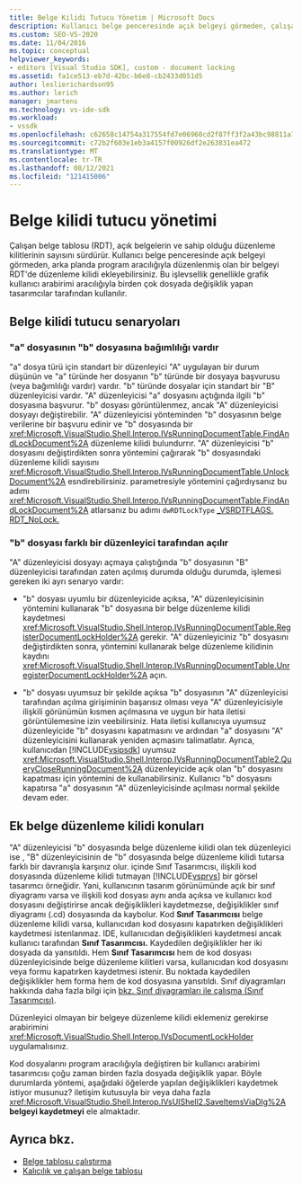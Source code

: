 ```yaml
---
title: Belge Kilidi Tutucu Yönetim | Microsoft Docs
description: Kullanıcı belge penceresinde açık belgeyi görmeden, çalışan belge tablosunda bir belgeye düzenleme kilidi açmayı öğrenin.
ms.custom: SEO-VS-2020
ms.date: 11/04/2016
ms.topic: conceptual
helpviewer_keywords:
- editors [Visual Studio SDK], custom - document locking
ms.assetid: fa1ce513-eb7d-42bc-b6e8-cb2433d051d5
author: leslierichardson95
ms.author: lerich
manager: jmartens
ms.technology: vs-ide-sdk
ms.workload:
- vssdk
ms.openlocfilehash: c62658c14754a317554fd7e06960cd2f87ff3f2a43bc98811a7479b98700bd3c
ms.sourcegitcommit: c72b2f603e1eb3a4157f00926df2e263831ea472
ms.translationtype: MT
ms.contentlocale: tr-TR
ms.lasthandoff: 08/12/2021
ms.locfileid: "121415006"
---
```

# <a name="document-lock-holder-management"></a>Belge kilidi tutucu yönetimi

Çalışan belge tablosu (RDT), açık belgelerin ve sahip olduğu düzenleme kilitlerinin sayısını sürdürür. Kullanıcı belge penceresinde açık belgeyi görmeden, arka planda program aracılığıyla düzenlenmiş olan bir belgeyi RDT'de düzenleme kilidi ekleyebilirsiniz. Bu işlevsellik genellikle grafik kullanıcı arabirimi aracılığıyla birden çok dosyada değişiklik yapan tasarımcılar tarafından kullanılır.

## <a name="document-lock-holder-scenarios"></a>Belge kilidi tutucu senaryoları

### <a name="file-a-has-a-dependence-on-file-b"></a>"a" dosyasının "b" dosyasına bağımlılığı vardır

"a" dosya türü için standart bir düzenleyici "A" uygulayan bir durum düşünün ve "a" türünde her dosyanın "b" türünde bir dosyaya başvurusu (veya bağımlılığı vardır) vardır. "b" türünde dosyalar için standart bir "B" düzenleyicisi vardır. "A" düzenleyicisi "a" dosyasını açtığında ilgili "b" dosyasına başvurur. "b" dosyası görüntülenmez, ancak "A" düzenleyicisi dosyayı değiştirebilir. "A" düzenleyicisi yönteminden "b" dosyasının belge verilerine bir başvuru edinir ve "b" dosyasında bir <xref:Microsoft.VisualStudio.Shell.Interop.IVsRunningDocumentTable.FindAndLockDocument%2A> düzenleme kilidi bulundurrır. "A" düzenleyicisi "b" dosyasını değiştirdikten sonra yöntemini çağırarak "b" dosyasındaki düzenleme kilidi sayısını <xref:Microsoft.VisualStudio.Shell.Interop.IVsRunningDocumentTable.UnlockDocument%2A> esndirebilirsiniz. parametresiyle yöntemini çağırdıysanız bu adımı <xref:Microsoft.VisualStudio.Shell.Interop.IVsRunningDocumentTable.FindAndLockDocument%2A> atlarsanız bu adımı `dwRDTLockType` [_VSRDTFLAGS. RDT_NoLock.](<xref:Microsoft.VisualStudio.Shell.Interop._VSRDTFLAGS.RDT_NoLock>)

### <a name="file-b-is-opened-by-a-different-editor"></a>"b" dosyası farklı bir düzenleyici tarafından açılır

"A" düzenleyicisi dosyayı açmaya çalıştığında "b" dosyasının "B" düzenleyicisi tarafından zaten açılmış durumda olduğu durumda, işlemesi gereken iki ayrı senaryo vardır:

- "b" dosyası uyumlu bir düzenleyicide açıksa, "A" düzenleyicisinin yöntemini kullanarak "b" dosyasına bir belge düzenleme kilidi kaydetmesi <xref:Microsoft.VisualStudio.Shell.Interop.IVsRunningDocumentTable.RegisterDocumentLockHolder%2A> gerekir. "A" düzenleyiciniz "b" dosyasını değiştirdikten sonra, yöntemini kullanarak belge düzenleme kilidinin kaydını <xref:Microsoft.VisualStudio.Shell.Interop.IVsRunningDocumentTable.UnregisterDocumentLockHolder%2A> açın.

- "b" dosyası uyumsuz bir şekilde açıksa "b" dosyasının "A" düzenleyicisi tarafından açılma girişiminin başarısız olması veya "A" düzenleyicisiyle ilişkili görünümün kısmen açılmasına ve uygun bir hata iletisi görüntülemesine izin veebilirsiniz. Hata iletisi kullanıcıya uyumsuz düzenleyicide "b" dosyasını kapatmasını ve ardından "a" dosyasını "A" düzenleyicisini kullanarak yeniden açmasını talimatlatır. Ayrıca, kullanıcıdan [!INCLUDE[vsipsdk](../extensibility/includes/vsipsdk_md.md)] uyumsuz <xref:Microsoft.VisualStudio.Shell.Interop.IVsRunningDocumentTable2.QueryCloseRunningDocument%2A> düzenleyicide açık olan "b" dosyasını kapatması için yöntemini de kullanabilirsiniz. Kullanıcı "b" dosyasını kapatırsa "a" dosyasının "A" düzenleyicisinde açılması normal şekilde devam eder.

## <a name="additional-document-edit-lock-considerations"></a>Ek belge düzenleme kilidi konuları

"A" düzenleyicisi "b" dosyasında belge düzenleme kilidi olan tek düzenleyici ise , "B" düzenleyicisinin de "b" dosyasında belge düzenleme kilidi tutarsa farklı bir davranışla karşınız olur. içinde Sınıf Tasarımcısı, ilişkili kod dosyasında düzenleme kilidi tutmayan [!INCLUDE[vsprvs](../code-quality/includes/vsprvs_md.md)] bir görsel tasarımcı örneğidir.  Yani, kullanıcının tasarım görünümünde açık bir sınıf diyagramı varsa ve ilişkili kod dosyası aynı anda açıksa ve kullanıcı kod dosyasını değiştirirse ancak değişiklikleri kaydetmezse, değişiklikler sınıf diyagramı (.cd) dosyasında da kaybolur. Kod **Sınıf Tasarımcısı** belge düzenleme kilidi varsa, kullanıcıdan kod dosyasını kapatırken değişiklikleri kaydetmesi istenlanmaz. IDE, kullanıcıdan değişiklikleri kaydetmesi ancak kullanıcı tarafından **Sınıf Tasarımcısı.** Kaydedilen değişiklikler her iki dosyada da yansıtıldı. Hem **Sınıf Tasarımcısı** hem de kod dosyası düzenleyicisinde belge düzenleme kilitleri varsa, kullanıcıdan kod dosyasını veya formu kapatırken kaydetmesi istenir. Bu noktada kaydedilen değişiklikler hem forma hem de kod dosyasına yansıtıldı. Sınıf diyagramları hakkında daha fazla bilgi için [bkz. Sınıf diyagramları ile çalışma (Sınıf Tasarımcısı)](../ide/class-designer/designing-and-viewing-classes-and-types.md).

Düzenleyici olmayan bir belgeye düzenleme kilidi eklemeniz gerekirse arabirimini <xref:Microsoft.VisualStudio.Shell.Interop.IVsDocumentLockHolder> uygulamalısınız.

Kod dosyalarını program aracılığıyla değiştiren bir kullanıcı arabirimi tasarımcısı çoğu zaman birden fazla dosyada değişiklik yapar. Böyle durumlarda yöntemi, aşağıdaki öğelerde yapılan değişiklikleri kaydetmek istiyor musunuz? iletişim kutusuyla bir veya daha fazla <xref:Microsoft.VisualStudio.Shell.Interop.IVsUIShell2.SaveItemsViaDlg%2A> **belgeyi kaydetmeyi** ele almaktadır.

## <a name="see-also"></a>Ayrıca bkz.

- [Belge tablosu çalıştırma](../extensibility/internals/running-document-table.md)
- [Kalıcılık ve çalışan belge tablosu](../extensibility/internals/persistence-and-the-running-document-table.md)
